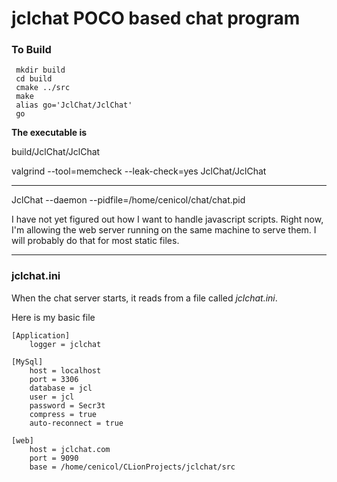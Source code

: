 # jclchat POCO based chat program

### To Build

```
 mkdir build
 cd build
 cmake ../src
 make
 alias go='JclChat/JclChat'
 go
```

**The executable is**
 
build/JclChat/JclChat
 
valgrind --tool=memcheck --leak-check=yes JclChat/JclChat


-------------------------------------------------------------------------------

JclChat --daemon --pidfile=/home/cenicol/chat/chat.pid

I have not yet figured out how I want to handle javascript scripts. Right now,
I'm allowing the web server running on the same machine to serve them. I will
probably do that for most static files. 

---

### jclchat.ini
When the chat server starts, it reads from a file called *jclchat.ini*. 

Here is my basic file
```
[Application]
    logger = jclchat

[MySql]
    host = localhost
    port = 3306
    database = jcl
    user = jcl
    password = Secr3t
    compress = true
    auto-reconnect = true

[web]
    host = jclchat.com
    port = 9090
    base = /home/cenicol/CLionProjects/jclchat/src
```